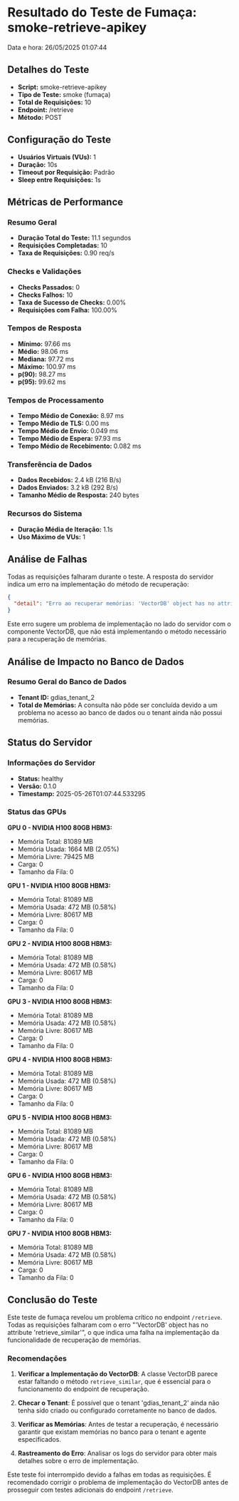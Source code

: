 # Resultado do Teste de Fumaça: smoke-retrieve-apikey

Data e hora: 26/05/2025 01:07:44

## Detalhes do Teste

* **Script:** smoke-retrieve-apikey
* **Tipo de Teste:** smoke (fumaça)
* **Total de Requisições:** 10
* **Endpoint:** /retrieve
* **Método:** POST

## Configuração do Teste

* **Usuários Virtuais (VUs):** 1
* **Duração:** 10s
* **Timeout por Requisição:** Padrão
* **Sleep entre Requisições:** 1s

## Métricas de Performance

### Resumo Geral
* **Duração Total do Teste:** 11.1 segundos
* **Requisições Completadas:** 10
* **Taxa de Requisições:** 0.90 req/s

### Checks e Validações
* **Checks Passados:** 0
* **Checks Falhos:** 10
* **Taxa de Sucesso de Checks:** 0.00%
* **Requisições com Falha:** 100.00%

### Tempos de Resposta
* **Mínimo:** 97.66 ms
* **Médio:** 98.06 ms
* **Mediana:** 97.72 ms
* **Máximo:** 100.97 ms
* **p(90):** 98.27 ms
* **p(95):** 99.62 ms

### Tempos de Processamento
* **Tempo Médio de Conexão:** 8.97 ms
* **Tempo Médio de TLS:** 0.00 ms
* **Tempo Médio de Envio:** 0.049 ms
* **Tempo Médio de Espera:** 97.93 ms
* **Tempo Médio de Recebimento:** 0.082 ms

### Transferência de Dados
* **Dados Recebidos:** 2.4 kB (216 B/s)
* **Dados Enviados:** 3.2 kB (292 B/s)
* **Tamanho Médio de Resposta:** 240 bytes

### Recursos do Sistema
* **Duração Média de Iteração:** 1.1s
* **Uso Máximo de VUs:** 1

## Análise de Falhas

Todas as requisições falharam durante o teste. A resposta do servidor indica um erro na implementação do método de recuperação:

```json
{
  "detail": "Erro ao recuperar memórias: 'VectorDB' object has no attribute 'retrieve_similar'"
}
```

Este erro sugere um problema de implementação no lado do servidor com o componente VectorDB, que não está implementando o método necessário para a recuperação de memórias.

## Análise de Impacto no Banco de Dados

### Resumo Geral do Banco de Dados

* **Tenant ID:** gdias_tenant_2
* **Total de Memórias:** A consulta não pôde ser concluída devido a um problema no acesso ao banco de dados ou o tenant ainda não possui memórias.

## Status do Servidor

### Informações do Servidor
* **Status:** healthy
* **Versão:** 0.1.0
* **Timestamp:** 2025-05-26T01:07:44.533295

### Status das GPUs

**GPU 0 - NVIDIA H100 80GB HBM3:**
* Memória Total: 81089 MB
* Memória Usada: 1664 MB (2.05%)
* Memória Livre: 79425 MB
* Carga: 0
* Tamanho da Fila: 0

**GPU 1 - NVIDIA H100 80GB HBM3:**
* Memória Total: 81089 MB
* Memória Usada: 472 MB (0.58%)
* Memória Livre: 80617 MB
* Carga: 0
* Tamanho da Fila: 0

**GPU 2 - NVIDIA H100 80GB HBM3:**
* Memória Total: 81089 MB
* Memória Usada: 472 MB (0.58%)
* Memória Livre: 80617 MB
* Carga: 0
* Tamanho da Fila: 0

**GPU 3 - NVIDIA H100 80GB HBM3:**
* Memória Total: 81089 MB
* Memória Usada: 472 MB (0.58%)
* Memória Livre: 80617 MB
* Carga: 0
* Tamanho da Fila: 0

**GPU 4 - NVIDIA H100 80GB HBM3:**
* Memória Total: 81089 MB
* Memória Usada: 472 MB (0.58%)
* Memória Livre: 80617 MB
* Carga: 0
* Tamanho da Fila: 0

**GPU 5 - NVIDIA H100 80GB HBM3:**
* Memória Total: 81089 MB
* Memória Usada: 472 MB (0.58%)
* Memória Livre: 80617 MB
* Carga: 0
* Tamanho da Fila: 0

**GPU 6 - NVIDIA H100 80GB HBM3:**
* Memória Total: 81089 MB
* Memória Usada: 472 MB (0.58%)
* Memória Livre: 80617 MB
* Carga: 0
* Tamanho da Fila: 0

**GPU 7 - NVIDIA H100 80GB HBM3:**
* Memória Total: 81089 MB
* Memória Usada: 472 MB (0.58%)
* Memória Livre: 80617 MB
* Carga: 0
* Tamanho da Fila: 0

## Conclusão do Teste

Este teste de fumaça revelou um problema crítico no endpoint `/retrieve`. Todas as requisições falharam com o erro "'VectorDB' object has no attribute 'retrieve_similar'", o que indica uma falha na implementação da funcionalidade de recuperação de memórias.

### Recomendações

1. **Verificar a Implementação do VectorDB**: A classe VectorDB parece estar faltando o método `retrieve_similar`, que é essencial para o funcionamento do endpoint de recuperação.

2. **Checar o Tenant**: É possível que o tenant 'gdias_tenant_2' ainda não tenha sido criado ou configurado corretamente no banco de dados.

3. **Verificar as Memórias**: Antes de testar a recuperação, é necessário garantir que existam memórias no banco para o tenant e agente especificados.

4. **Rastreamento do Erro**: Analisar os logs do servidor para obter mais detalhes sobre o erro de implementação.

Este teste foi interrompido devido a falhas em todas as requisições. É recomendado corrigir o problema de implementação do VectorDB antes de prosseguir com testes adicionais do endpoint `/retrieve`.